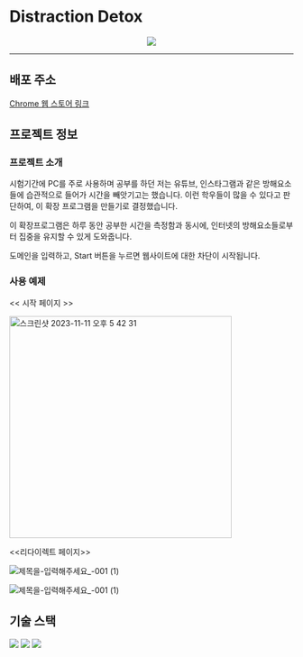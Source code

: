 
# Distraction Detox

<p align="center"><img src ="https://github.com/stu442/Distraction_Detox/assets/104495388/bf7a49b9-2826-4665-820a-575bc5a7c461"></p>

---

## 배포 주소

[Chrome 웹 스토어 링크](https://chromewebstore.google.com/detail/goidliaanolbemdkllfnoolafeildiji?hl=ko)

## 프로젝트 정보

### 프로젝트 소개

시험기간에 PC를 주로 사용하며 공부를 하던 저는 유튜브, 인스타그램과 같은 방해요소들에 습관적으로 들어가 시간을 빼앗기고는 했습니다.
이런 학우들이 많을 수 있다고 판단하여, 이 확장 프로그램을 만들기로 결정했습니다.

이 확장프로그램은 하루 동안 공부한 시간을 측정함과 동시에, 인터넷의 방해요소들로부터 집중을 유지할 수 있게 도와줍니다.

도메인을 입력하고, Start 버튼을 누르면 웹사이트에 대한 차단이 시작됩니다.

### 사용 예제

<< 시작 페이지 >>

<img width="394" alt="스크린샷 2023-11-11 오후 5 42 31" src="https://github.com/stu442/Distraction_Detox/assets/104495388/f655e4ed-1286-4974-a50f-76f9f94f47b8">

<<리다이렉트 페이지>>

![제목을-입력해주세요_-001 (1)](https://github.com/stu442/Distraction_Detox/assets/104495388/02cdea65-e3ca-4802-8d64-d538d026b0a5)


![제목을-입력해주세요_-001 (1)](https://github.com/stu442/Distraction_Detox/assets/104495388/02cdea65-e3ca-4802-8d64-d538d026b0a5)



## 기술 스택

 <img src="https://img.shields.io/badge/html5-E34F26?style=for-the-badge&logo=html5&logoColor=black"> <img src="https://img.shields.io/badge/css3-1572B6?style=for-the-badge&logo=css3&logoColor=black"> <img src="https://img.shields.io/badge/javascript-F7DF1E?style=for-the-badge&logo=javascript&logoColor=black">


